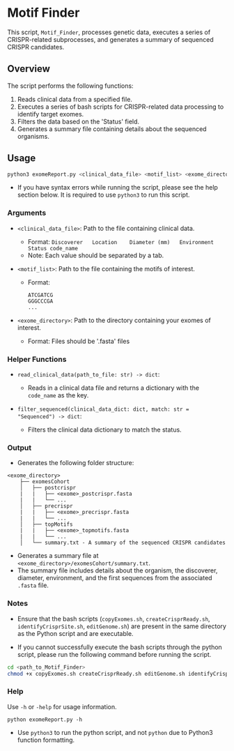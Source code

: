 # Motif Finder

This script, `Motif_Finder`, processes genetic data, executes a series of CRISPR-related subprocesses, and generates a summary of sequenced CRISPR candidates.

## Overview

The script performs the following functions:

1. Reads clinical data from a specified file.
2. Executes a series of bash scripts for CRISPR-related data processing to identify target exomes.
3. Filters the data based on the 'Status' field.
4. Generates a summary file containing details about the sequenced organisms.

## Usage

```bash
python3 exomeReport.py <clinical_data_file> <motif_list> <exome_directory>
```

- If you have syntax errors while running the script, please see the help section below. It is required to use `python3` to run this script.

### Arguments

- `<clinical_data_file>`: Path to the file containing clinical data.
    - Format: `Discoverer   Location    Diameter (mm)   Environment Status code_name`
    - Note: Each value should be separated by a tab.
    
- `<motif_list>`: Path to the file containing the motifs of interest.
    - Format:
        ```
        ATCGATCG
        GGGCCCGA
        ...
        ```
        
- `<exome_directory>`: Path to the directory containing your exomes of interest.
    - Format: Files should be '.fasta' files

### Helper Functions

- `read_clinical_data(path_to_file: str) -> dict`:
    - Reads in a clinical data file and returns a dictionary with the `code_name` as the key.
    
- `filter_sequenced(clinical_data_dict: dict, match: str = "Sequenced") -> dict`:
    - Filters the clinical data dictionary to match the status.

### Output

- Generates the following folder structure:

```
<exome_directory>
    ├── exomesCohort
    │   ├── postcrispr
    |   |   ├── <exome>_postcrispr.fasta
    |   |   └── ...    
    │   ├── precrispr
    |   |   ├── <exome>_precrispr.fasta
    |   |   └── ...    
    │   ├── topMotifs
    |   |   ├── <exome>_topmotifs.fasta
    |   |   └── ...    
    │   └── summary.txt - A summary of the sequenced CRISPR candidates
```

- Generates a summary file at `<exome_directory>/exomesCohort/summary.txt`.
- The summary file includes details about the organism, the discoverer, diameter, environment, and the first sequences from the associated `.fasta` file.

### Notes

- Ensure that the bash scripts (`copyExomes.sh`, `createCrisprReady.sh`, `identifyCrisprSite.sh`, `editGenome.sh`) are present in the same directory as the Python script and are executable.

- If you cannot successfully execute the bash scripts through the python script, please run the following command before running the script.

```bash
cd <path_to_Motif_Finder>
chmod +x copyExomes.sh createCrisprReady.sh editGenome.sh identifyCrisprSite.sh
```

### Help

Use `-h` or `-help` for usage information.

```
python exomeReport.py -h
```

- Use `python3` to run the python script, and not `python` due to Python3 function formatting.
